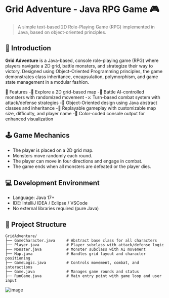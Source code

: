 
# Grid Adventure - Java RPG Game 🎮

> A simple text-based 2D Role-Playing Game (RPG) implemented in Java, based on object-oriented principles.

## 📌 Introduction

**Grid Adventure** is a Java-based, console role-playing game (RPG) where players navigate a 2D grid, battle monsters, and strategize their way to victory. Designed using Object-Oriented Programming principles, the game demonstrates class inheritance, encapsulation, polymorphism, and game state management in a modular fashion.

📌 Features
-🧭 Explore a 2D grid-based map
-👾 Battle AI-controlled monsters with randomized movement
-⚔️ Turn-based combat system with attack/defense strategies
-🧠 Object-Oriented design using Java abstract classes and inheritance
-🔄 Replayable gameplay with customizable map size, difficulty, and player name
-🎨 Color-coded console output for enhanced visualization



## 🕹️ Game Mechanics

- The player is placed on a 2D grid map.
- Monsters move randomly each round.
- The player can move in four directions and engage in combat.
- The game ends when all monsters are defeated or the player dies.

## 💻 Development Environment

- Language: Java 17+
- IDE: IntelliJ IDEA / Eclipse / VSCode
- No external libraries required (pure Java)

## 🧱 Project Structure

```
GridAdventure/
├── GameCharacter.java     # Abstract base class for all characters
├── Player.java            # Player subclass with attack/defense logic
├── Monster.java           # Monster subclass with AI movement
├── Map.java               # Handles grid layout and character positioning
├── GameLogic.java         # Controls movement, combat, and interactions
├── Game.java              # Manages game rounds and status
├── RunGame.java           # Main entry point with game loop and user input
```


![image](https://github.com/user-attachments/assets/b914dc36-4b73-40dc-8455-71576ec81131)
